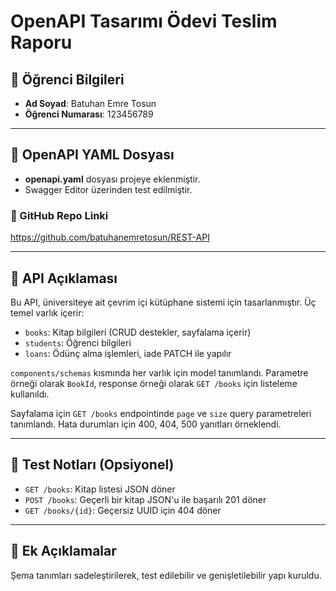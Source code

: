 
# OpenAPI Tasarımı Ödevi Teslim Raporu

## 👤 Öğrenci Bilgileri
- **Ad Soyad**: Batuhan Emre Tosun
- **Öğrenci Numarası**: 123456789

---

## 📂 OpenAPI YAML Dosyası

- **openapi.yaml** dosyası projeye eklenmiştir.
- Swagger Editor üzerinden test edilmiştir.

### 🔗 GitHub Repo Linki
https://github.com/batuhanemretosun/REST-API

---

## 📝 API Açıklaması

Bu API, üniversiteye ait çevrim içi kütüphane sistemi için tasarlanmıştır. Üç temel varlık içerir:
- `books`: Kitap bilgileri (CRUD destekler, sayfalama içerir)
- `students`: Öğrenci bilgileri
- `loans`: Ödünç alma işlemleri, iade PATCH ile yapılır

`components/schemas` kısmında her varlık için model tanımlandı. Parametre örneği olarak `BookId`, response örneği olarak `GET /books` için listeleme kullanıldı.

Sayfalama için `GET /books` endpointinde `page` ve `size` query parametreleri tanımlandı. Hata durumları için 400, 404, 500 yanıtları örneklendi.

---

## 🧪 Test Notları (Opsiyonel)

- `GET /books`: Kitap listesi JSON döner
- `POST /books`: Geçerli bir kitap JSON'u ile başarılı 201 döner
- `GET /books/{id}`: Geçersiz UUID için 404 döner

---

## 📌 Ek Açıklamalar

Şema tanımları sadeleştirilerek, test edilebilir ve genişletilebilir yapı kuruldu.

